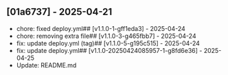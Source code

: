 ## [01a6737] - 2025-04-21
- chore: fixed deploy.yml## [v1.1.0-1-gff1eda3] - 2025-04-24
- chore: removing extra file## [v1.1.0-3-g465fbb7] - 2025-04-24
- fix: update deploy.yml (tag)## [v1.1.0-5-g195c515] - 2025-04-24
- fix: update deploy.yml## [v1.1.0-20250424085957-1-g8fd6e36] - 2025-04-25
- Update: README.md